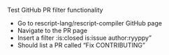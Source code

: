 Test GitHub PR filter functionality
- Go to rescript-lang/rescript-compiler GitHub page
- Navigate to the PR page
- Insert a filter :is:closed is:issue author:ryyppy”
- Should list a PR called “Fix CONTRIBUTING”
